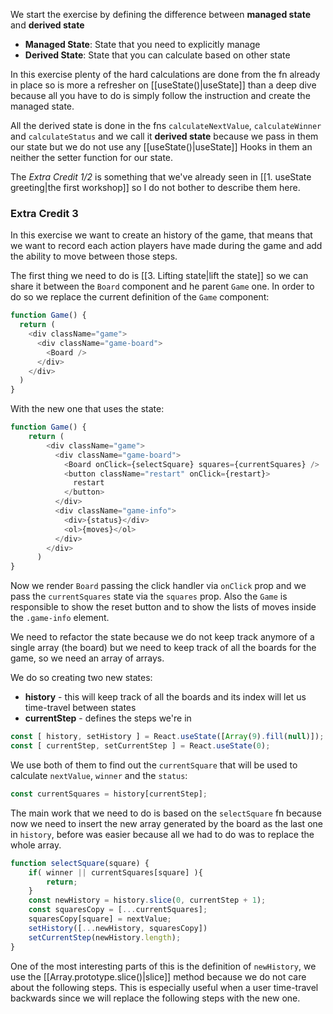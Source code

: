 We start the exercise by defining the difference between **managed state** and **derived state**

* **Managed State**: State that you need to explicitly manage
* **Derived State**: State that you can calculate based on other state

In this exercise plenty of the hard calculations are done from the fn already in place so is more a refresher on [[useState()|useState]] than a deep dive because all you have to do is simply follow the instruction and create the managed state.

All the derived state is done in the fns `calculateNextValue`, `calculateWinner` and `calculateStatus` and we call it **derived state** because we pass in them our state but we do not use any [[useState()|useState]] Hooks in them an neither the setter function for our state.

The *Extra Credit 1/2* is something that we've already seen in [[1. useState greeting|the first workshop]] so I do not bother to describe them here.

### Extra Credit 3
In this exercise we want to create an history of the game, that means that we want to record each action players have made during the game and add the ability to move between those steps.

The first thing we need to do is [[3. Lifting state|lift the state]] so we can share it between the `Board` component and he parent `Game` one. In order to do so we replace the current definition of the `Game` component:
```js
function Game() {
  return (
    <div className="game">
      <div className="game-board">
        <Board />
      </div>
    </div>
  )
}
```
With the new one that uses the state:
```js
function Game() {
	return (
		<div className="game">
		  <div className="game-board">
			<Board onClick={selectSquare} squares={currentSquares} />
			<button className="restart" onClick={restart}>
			  restart
			</button>
		  </div>
		  <div className="game-info">
			<div>{status}</div>
			<ol>{moves}</ol>
		  </div>
		</div>
	  )	  
}
```
Now we render `Board` passing the click handler via `onClick` prop and we pass the `currentSquares` state via the `squares` prop. Also the `Game` is responsible to show the reset button and to show the lists of moves inside the `.game-info` element.

We need to refactor the state because we do not keep track anymore of a single array (the board) but we need to keep track of all the boards for the game, so we need an array of arrays.

We do so creating two new states:
* **history** - this will keep track of all the boards and its index will let us time-travel between states
* **currentStep** - defines the steps we're in

```js
const [ history, setHistory ] = React.useState([Array(9).fill(null)]);
const [ currentStep, setCurrentStep ] = React.useState(0);
```
We use both of them to find out the `currentSquare` that will be used to calculate `nextValue`, `winner` and the `status`:
```js
const currentSquares = history[currentStep];
```

The main work that we need to do is based on the `selectSquare` fn because now we need to insert the new array generated by the board as the last one in `history`, before was easier because all we had to do was to replace the whole array.
```js
function selectSquare(square) {
	if( winner || currentSquares[square] ){
		return;
	}
	const newHistory = history.slice(0, currentStep + 1);
	const squaresCopy = [...currentSquares];
	squaresCopy[square] = nextValue;
	setHistory([...newHistory, squaresCopy])
	setCurrentStep(newHistory.length);
}
```
One of the most interesting parts of this is the definition of `newHistory`, we use the [[Array.prototype.slice()|slice]] method because we do not care about the following steps. This is especially useful when a user time-travel backwards since we will replace the following steps with the new one.